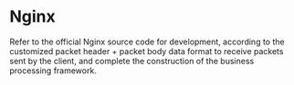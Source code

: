 # Nginx
Refer to the official Nginx source code for development, according to the customized packet header + packet body data format to receive packets sent by the client, and complete the construction of the business processing framework.
